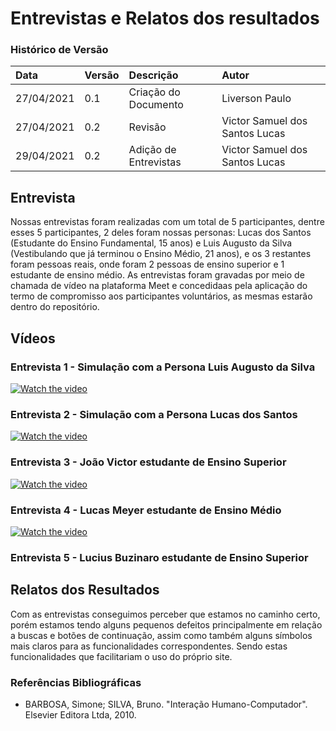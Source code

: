 # Entrevistas e Relatos dos resultados

### Histórico de Versão 

| Data | Versão | Descrição | Autor |
| :--- | :--- | :--- | :--- |
| 27/04/2021 | 0.1 | Criação do Documento | Liverson Paulo |
| 27/04/2021 | 0.2 | Revisão | Victor Samuel dos Santos Lucas |
| 29/04/2021 | 0.2 | Adição de Entrevistas | Victor Samuel dos Santos Lucas |

## Entrevista
Nossas entrevistas foram realizadas com um total de 5 participantes, dentre esses 5 participantes, 2 deles foram nossas personas: Lucas dos Santos (Estudante do Ensino Fundamental,  15 anos) e Luis Augusto da Silva (Vestibulando que já terminou o Ensino Médio, 21 anos), e os 3 restantes foram pessoas reais, onde foram 2 pessoas de ensino superior e 1 estudante de ensino médio. As entrevistas foram gravadas por meio de chamada de vídeo na plataforma Meet e concedidaas pela aplicação do termo de compromisso aos participantes voluntários, as mesmas estarão dentro do repositório.

## Vídeos 

### Entrevista 1 - Simulação com a Persona Luis Augusto da Silva
[![Watch the video](https://img.youtube.com/vi/hLr9qwF6bl4/mqdefault.jpg)](https://www.youtube.com/watch?v=hLr9qwF6bl4)

### Entrevista 2 - Simulação com a Persona Lucas dos Santos 
[![Watch the video](https://img.youtube.com/vi/3_ruJi-_LHw/mqdefault.jpg)](https://www.youtube.com/watch?v=3_ruJi-_LHw)

### Entrevista 3 - João Victor estudante de Ensino Superior 
[![Watch the video](https://img.youtube.com/vi/ZPnlDVUWnkw/mqdefault.jpg)](https://youtu.be/ZPnlDVUWnkw)

### Entrevista 4 - Lucas Meyer estudante de Ensino Médio 
[![Watch the video](https://img.youtube.com/vi/_0xhVL2PTps/mqdefault.jpg)](https://youtu.be/_0xhVL2PTps)

### Entrevista 5 - Lucius Buzinaro estudante de Ensino Superior 

## Relatos dos Resultados
Com as entrevistas conseguimos perceber que estamos no caminho certo, porém estamos tendo alguns pequenos defeitos principalmente em relação a buscas e botões de continuação, assim como também alguns símbolos mais claros para as funcionalidades correspondentes.
Sendo estas funcionalidades que facilitariam o uso do próprio site.

### Referências Bibliográficas
- BARBOSA, Simone; SILVA, Bruno. "Interação Humano-Computador". Elsevier Editora Ltda, 2010.
